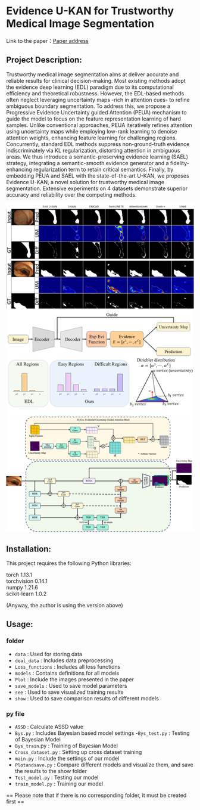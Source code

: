 # Evidence U-KAN for Trustworthy Medical Image Segmentation
Link to the paper：[Paper address]()

## Project Description:

Trustworthy medical image segmentation aims at deliver accurate and reliable results for clinical decision-making. Most existing methods adopt the evidence deep learning (EDL) paradigm due to its computational efficiency and theoretical robustness. However, the EDL-based methods often neglect leveraging uncertainty maps -rich in attention cues- to refine ambiguous boundary segmentation. To address this, we propose a Progressive Evidence Uncertainty guided Attention (PEUA) mechanism to guide the model to focus on the feature representation learning of hard samples. Unlike conventional approaches, PEUA iteratively refines attention using uncertainty maps while employing low-rank learning to denoise attention weights, enhancing feature learning for challenging regions. Concurrently, standard EDL methods suppress non-ground-truth evidence indiscriminately via KL regularization, distorting attention in ambiguous areas. We thus introduce a semantic-preserving evidence learning (SAEL) strategy, integrating a semantic-smooth evidence generator and a fidelity-enhancing regularization term to retain critical semantics. Finally, by embedding PEUA and SAEL with the state-of-the-art U-KAN, we proposes Evidence U-KAN, a novel solution for trustworthy medical image segmentation. Extensive experiments on 4 datasets demonstrate superior accuracy and reliability over the competing methods.

![Display image of segmentation effect](https://github.com/xi-xiaoran/Evidence-U-KAN/blob/main/Plot/result.PNG)
![SAEL](https://github.com/xi-xiaoran/Evidence-U-KAN/blob/main/Plot/SAEL.PNG)
![EUGA](https://github.com/xi-xiaoran/Evidence-U-KAN/blob/main/Plot/EUGA.PNG)

## Installation:

This project requires the following Python libraries:

torch 1.13.1  
torchvision 0.14.1  
numpy 1.21.6  
scikit-learn 1.0.2  

(Anyway, the author is using the version above)

## Usage:

### folder
- `data` : Used for storing data
- `deal_data` : Includes data preprocessing
- `Loss_functions` : Includes all loss functions
- `models` : Contains definitions for all models
- `Plot` : Include the images presented in the paper
- `save_models` : Used to save model parameters
- `see` : Used to save visualized training results
- `show` : Used to save comparison results of different models
### py file
- `ASSD` : Calculate ASSD value
- `Bys.py` : Includes Bayesian based model settings
-`Bys_test.py` : Testing of Bayesian Model
- `Bys_train`.py : Training of Bayesian Model
- `Cross_dataset.py` : Setting up cross dataset training
- `main.py` : Include the settings of our model
- `Plotandsave.py` : Compare different models and visualize them, and save the results to the show folder
- `Test_model.py` : Testing our model
- `train_model.py` : Training our model

== Please note that if there is no corresponding folder, it must be created first ==
